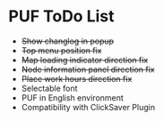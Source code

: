# PUF ToDo List #
* ~~Show changlog in popup~~
* ~~Top menu position fix~~
* ~~Map loading indicator direction fix~~
* ~~Node information panel direction fix~~
* ~~Place work hours direction fix~~
* Selectable font
* PUF in English environment
* Compatibility with ClickSaver Plugin